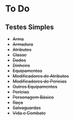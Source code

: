 # To Do

## Testes Simples
* ~~Arma~~
* ~~Armadura~~
* ~~Atributos~~
* ~~Classe~~
* ~~Dados~~
* ~~Dinheiro~~
* ~~Equipamentos~~
* ~~Modificadores de Atributos~~
* ~~Modificadores de Pericias~~
* ~~Outros Equipamentos~~
* ~~Perícias~~
* ~~Personagem Básico~~
* ~~Raça~~
* ~~Salvaguardas~~
* ~~Vida e Combate~~